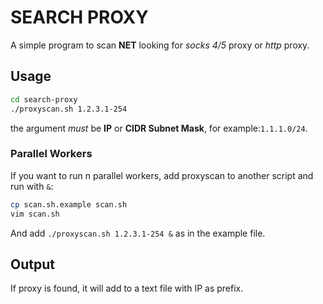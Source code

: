 # SEARCH PROXY

A simple program to scan **NET** looking for *socks 4/5* proxy or *http* proxy.  

## Usage

```sh
cd search-proxy
./proxyscan.sh 1.2.3.1-254
```  

the argument *must* be **IP** or **CIDR Subnet Mask**, for example:`1.1.1.0/24`.  

### Parallel Workers
If you want to run  n parallel workers, add proxyscan to another script and run with `&`:  
  

```sh
cp scan.sh.example scan.sh
vim scan.sh
```  

And add `./proxyscan.sh 1.2.3.1-254 &` as in the example file.

## Output
If proxy is found, it will add to a text file with IP as prefix.
